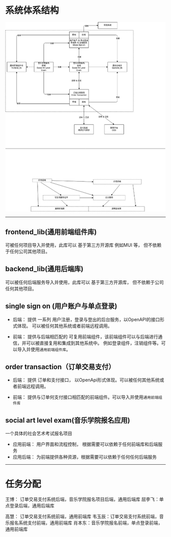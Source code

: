 # 系统体系结构

![系统体系结构图](./architecture.jpg)

--------------------

## frontend_lib(通用前端组件库)

可被任何项目导入并使用，此库可以 基于第三方开源库 例如MUI 等， 
但不依赖于任何公司其他项目。

## backend_lib(通用后端库)
可以被任何后端服务导入并使用，此库可以 基于第三方开源库，
但不依赖于公司任何其他项目。


## single sign on (用户账户与单点登录)
- 后端： 提供 一系列 用户注册，登录与登出的后台服务，以OpenAPI的接口形式体现。
可以被任何其他系统或者前端远程调用。

- 前端： 提供与后端相匹配的 可复用前端组件，该前端组件可以与后端进行通信，并可以被直接复用和集成到其他系统中。 例如登录组件，注销组件等。可以导入并使用`通用前端组件库`。

## order transaction（订单交易支付）
- 后端： 提供 订单和支付接口， 以OpenApi形式体现。可以被任何其他系统或者前端远程调用。

- 前端： 提供与订单何支付接口相匹配的前端组件。可以导入并使用`通用前端组件库`

## social art level exam(音乐学院报名应用)
一个具体的社会艺术考试报名项目
- 应用前端： 用户界面和流程控制， 根据需要可以依赖于任何前端库和后端服务
- 应用后端： 为前端提供各种资源，根据需要可以依赖于任何任何后端服务


--------------------------

# 任务分配

王博： 订单交易支付系统后端，音乐学院报名项目后端，通用后端库
屈李飞：单点登录后端，通用后端库

高慧： 订单交易支付系统前端，通用前端库
韦玉辰：订单交易支付系统前端，音乐报名系统支付前端，通用前端库
肖本东：音乐学院报名前端，单点登录前端，通用前端库